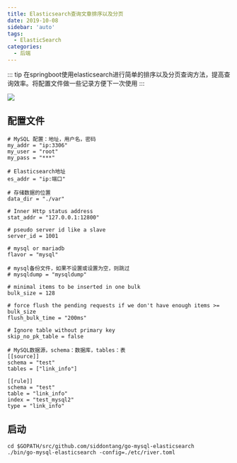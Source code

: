 ```yaml
---
title: Elasticsearch查询文章排序以及分页
date: 2019-10-08
sidebar: 'auto'
tags:
  - ElasticSearch
categories:
  - 后端
---
```


::: tip
在springboot使用elasticsearch进行简单的排序以及分页查询方法，提高查询效率。将配置文件做一些记录方便下一次使用
:::
<!-- more -->

![](/exImg/blogs/1007/pE8IocKM.jpg)

## 配置文件
```
# MySQL 配置：地址，用户名，密码
my_addr = "ip:3306"     
my_user = "root"
my_pass = "***"

# Elasticsearch地址
es_addr = "ip:端口"
    
# 存储数据的位置
data_dir = "./var"
    
# Inner Http status address
stat_addr = "127.0.0.1:12800"
    
# pseudo server id like a slave
server_id = 1001
    
# mysql or mariadb
flavor = "mysql"
    
# mysql备份文件，如果不设置或设置为空，则跳过
# mysqldump = "mysqldump"
    
# minimal items to be inserted in one bulk
bulk_size = 128
    
# force flush the pending requests if we don't have enough items >= bulk_size
flush_bulk_time = "200ms"
    
# Ignore table without primary key
skip_no_pk_table = false
    
# MySQL数据源，schema：数据库，tables：表
[[source]]
schema = "test"
tables = ["link_info"]

[[rule]]
schema = "test"
table = "link_info"
index = "test_mysql2"
type = "link_info"
```
## 启动
```
cd $GOPATH/src/github.com/siddontang/go-mysql-elasticsearch 
./bin/go-mysql-elasticsearch -config=./etc/river.toml
```